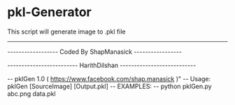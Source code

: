 # pkl-Generator
This script will generate image to .pkl file 

-----------------------------------------------------------------------

------------------      Coded By ShapManasick         -----------------

-------------------------   HarithDilshan   ---------------------------

-- pklGen 1.0 ( https://www.facebook.com/shap.manasick )"
-- Usage: pklGen [SourceImage] [Output.pkl]
-- EXAMPLES:
-- python pklGen.py abc.png data.pkl
